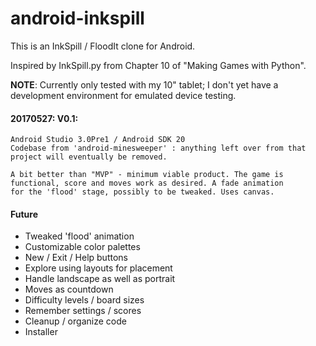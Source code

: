 # android-inkspill
This is an InkSpill / FloodIt clone for Android.

Inspired by InkSpill.py from Chapter 10 of "Making Games with Python".

**NOTE**: Currently only tested with my 10" tablet; I don't yet have a 
development environment for emulated device testing.

#### 20170527: V0.1:
    Android Studio 3.0Pre1 / Android SDK 20
    Codebase from 'android-minesweeper' : anything left over from that
    project will eventually be removed.
    
    A bit better than "MVP" - minimum viable product. The game is
    functional, score and moves work as desired. A fade animation
    for the 'flood' stage, possibly to be tweaked. Uses canvas.
    
#### Future

+ Tweaked 'flood' animation
+ Customizable color palettes
+ New / Exit / Help buttons
+ Explore using layouts for placement
+ Handle landscape as well as portrait
+ Moves as countdown
+ Difficulty levels / board sizes
+ Remember settings / scores
+ Cleanup / organize code
+ Installer

